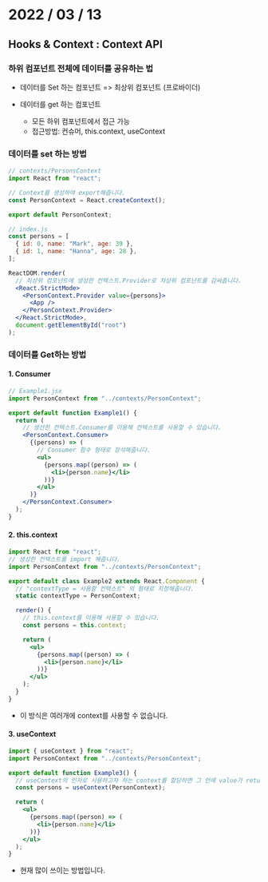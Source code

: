 # 2022 / 03 / 13

## Hooks & Context : Context API

### 하위 컴포넌트 전체에 데이터를 공유하는 법

- 데이터를 Set 하는 컴포넌트 => 최상위 컴포넌트 (프로바이더)

- 데이터를 get 하는 컴포넌트
  - 모든 하위 컴포넌트에서 접근 가능
  - 접근방법: 컨슈머, this.context, useContext

### 데이터를 set 하는 방법

```jsx
// contexts/PersonsContext
import React from "react";

// Context를 생성하여 export해줍니다.
const PersonContext = React.createContext();

export default PersonContext;

// index.js
const persons = [
  { id: 0, name: "Mark", age: 39 },
  { id: 1, name: "Hanna", age: 28 },
];

ReactDOM.render(
  // 최상위 컴포넌트에 생성한 컨텍스트.Provider로 차상위 컴포넌트를 감싸줍니다.
  <React.StrictMode>
    <PersonContext.Provider value={persons}>
      <App />
    </PersonContext.Provider>
  </React.StrictMode>,
  document.getElementById("root")
);
```

### 데이터를 Get하는 방법

#### 1. Consumer

```jsx
// Example1.jsx
import PersonContext from "../contexts/PersonContext";

export default function Example1() {
  return (
    // 생선한 컨텍스트.Consumer를 이용해 컨텍스트를 사용할 수 있습니다.
    <PersonContext.Consumer>
      {(persons) => (
        // Consumer 함수 형태로 장석해줍니다.
        <ul>
          {persons.map((person) => (
            <li>{person.name}</li>
          ))}
        </ul>
      )}
    </PersonContext.Consumer>
  );
}
```

#### 2. this.context

```jsx
import React from "react";
// 생성한 컨텍스트를 import 해줍니다.
import PersonContext from "../contexts/PersonContext";

export default class Example2 extends React.Component {
  // "contextType = 사용할 컨텍스트" 의 형태로 지정해줍니다.
  static contextType = PersonContext;

  render() {
    // this.context를 이용해 사용할 수 있습니다.
    const persons = this.context;

    return (
      <ul>
        {persons.map((person) => (
          <li>{person.name}</li>
        ))}
      </ul>
    );
  }
}
```

- 이 방식은 여러개에 context를 사용할 수 없습니다.

#### 3. useContext

```jsx
import { useContext } from "react";
import PersonContext from "../contexts/PersonContext";

export default function Example3() {
  // useContext의 인자로 사용하고자 하는 context를 할당하면 그 안에 value가 return 됩니다.
  const persons = useContext(PersonContext);

  return (
    <ul>
      {persons.map((person) => (
        <li>{person.name}</li>
      ))}
    </ul>
  );
}
```

- 현재 많이 쓰이는 방법입니다.
